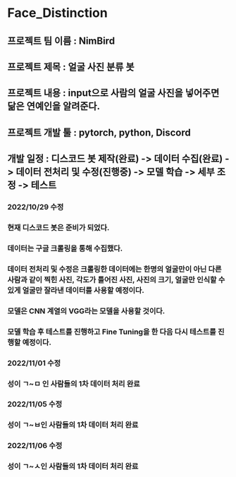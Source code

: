 # Face_Distinction
## 프로젝트 팀 이름 : NimBird
## 프로젝트 제목 : 얼굴 사진 분류 봇
## 프로젝트 내용 : input으로 사람의 얼굴 사진을 넣어주면 닮은 연예인을 알려준다.
## 프로젝트 개발 툴 : pytorch, python, Discord
## 개발 일정 : 디스코드 봇 제작(완료) -> 데이터 수집(완료) -> 데이터 전처리 및 수정(진행중) -> 모델 학습 -> 세부 조정 -> 테스트

### 2022/10/29 수정

### 현재 디스코드 봇은 준비가 되었다.
### 데이터는 구글 크롤링을 통해 수집했다.
### 데이터 전처리 및 수정은 크롤링한 데이터에는 한명의 얼굴만이 아닌 다른 사람과 같이 찍힌 사진, 각도가 틀어진 사진, 사진의 크기, 얼굴만 인식할 수 있게 얼굴만 잘라낸 데이터를 사용할 예정이다.
### 모델은 CNN 계열의 VGG라는 모델을 사용할 것이다.
### 모델 학습 후 테스트를 진행하고 Fine Tuning을 한 다음 다시 테스트를 진행할 예정이다.

### 2022/11/01 수정

### 성이 ㄱ~ㅁ 인 사람들의 1차 데이터 처리 완료

### 2022/11/05 수정

### 성이 ㄱ~ㅂ인 사람들의 1차 데이터 처리 완료

### 2022/11/06 수정

### 성이 ㄱ~ㅅ인 사람들의 1차 데이터 처리 완료